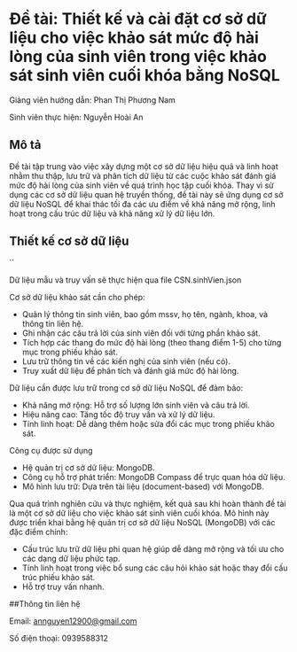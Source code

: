 # Đề tài: Thiết kế và cài đặt cơ sở dữ liệu cho việc khảo sát mức độ hài lòng của sinh viên trong việc khảo sát sinh viên cuối khóa bằng NoSQL

Giảng viên hướng dẫn: Phan Thị Phương Nam

Sinh viên thực hiện: Nguyễn Hoài An

## Mô tả
Đề tài tập trung vào việc xây dựng một cơ sở dữ liệu hiệu quả và linh hoạt nhằm thu thập, lưu trữ và phân tích dữ liệu từ các cuộc khảo sát đánh giá mức độ hài lòng của sinh viên về quá trình học tập cuối khóa. Thay vì sử dụng các cơ sở dữ liệu quan hệ truyền thống, đề tài này sẽ ứng dụng cơ sở dữ liệu NoSQL để khai thác tối đa các ưu điểm về khả năng mở rộng, linh hoạt trong cấu trúc dữ liệu và khả năng xử lý dữ liệu lớn.

## Thiết kế cơ sở dữ liệu
``

Dữ liệu mẫu và truy vấn sẽ thực hiện qua file CSN.sinhVien.json

Cơ sở dữ liệu khảo sát cần cho phép:
-	Quản lý thông tin sinh viên, bao gồm mssv, họ tên, ngành, khoa, và thông tin liên hệ.
-	Ghi nhận các câu trả lời của sinh viên đối với từng phần khảo sát.
-	Tích hợp các thang đo mức độ hài lòng (theo thang điểm 1-5) cho từng mục trong phiếu khảo sát.
-	Lưu trữ thông tin về các kiến nghị của sinh viên (nếu có).
-	Truy xuất dữ liệu để phân tích và đánh giá mức độ hài lòng.

Dữ liệu cần được lưu trữ trong cơ sở dữ liệu NoSQL để đảm bảo:
-	Khả năng mở rộng: Hỗ trợ số lượng lớn sinh viên và câu trả lời.
-	Hiệu năng cao: Tăng tốc độ truy vấn và xử lý dữ liệu.
-	Tính linh hoạt: Dễ dàng thêm hoặc sửa đổi các mục trong phiếu khảo sát.

Công cụ được sử dụng
-	Hệ quản trị cơ sở dữ liệu: MongoDB.
-	Công cụ hỗ trợ phát triển: MongoDB Compass để trực quan hóa dữ liệu.
-	Mô hình lưu trữ: Dựa trên tài liệu (document-based) với MongoDB.

Qua quá trình nghiên cứu và thực nghiệm, kết quả sau khi hoàn thành đề tài là một cơ sở dữ liệu cho việc khảo sát sinh viên cuối khóa. Mô hình này được triển khai bằng hệ quản trị cơ sở dữ liệu NoSQL (MongoDB) với các đặc điểm chính:
-	Cấu trúc lưu trữ dữ liệu phi quan hệ giúp dễ dàng mở rộng và tối ưu cho các dạng dữ liệu phức tạp.
-	Tính linh hoạt trong việc bổ sung các câu hỏi khảo sát hoặc thay đổi cấu trúc phiếu khảo sát.
-	Hỗ trợ truy vấn nhanh.

##Thông tin liên hệ

Email: annguyen12900@gmail.com

Số điện thoại: 0939588312
